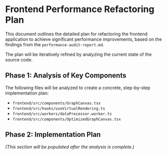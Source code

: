 # Frontend Performance Refactoring Plan

This document outlines the detailed plan for refactoring the frontend application to achieve significant performance improvements, based on the findings from the `performance-audit-report.md`.

The plan will be iteratively refined by analyzing the current state of the source code.

## Phase 1: Analysis of Key Components

The following files will be analyzed to create a concrete, step-by-step implementation plan:

-   `frontend/src/components/GraphCanvas.tsx`
-   `frontend/src/hooks/useVirtualRendering.ts`
-   `frontend/src/workers/dataProcessor.worker.ts`
-   `frontend/src/components/OptimizedGraphCanvas.tsx`

## Phase 2: Implementation Plan

*(This section will be populated after the analysis is complete.)*